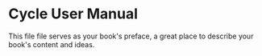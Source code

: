 Cycle User Manual
=======

This file file serves as your book's preface, a great place to describe your book's content and ideas.
